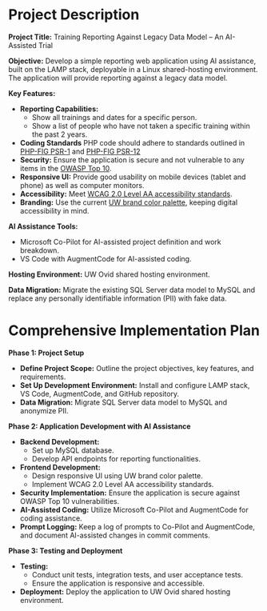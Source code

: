 
# Project Description

**Project Title:** Training Reporting Against Legacy Data Model – An AI-Assisted Trial

**Objective:** 
Develop a simple reporting web application using AI assistance, built on the LAMP stack, deployable in a Linux shared-hosting environment. The application will provide reporting against a legacy data model.

**Key Features:**
- **Reporting Capabilities:**
  - Show all trainings and dates for a specific person.
  - Show a list of people who have not taken a specific training within the past 2 years.
- **Coding Standards** PHP code should adhere to standards outlined in [PHP-FIG PSR-1](https://www.php-fig.org/psr/psr-1/) and [PHP-FIG PSR-12](https://www.php-fig.org/psr/psr-12/)
- **Security:** Ensure the application is secure and not vulnerable to any items in the [OWASP Top 10](https://owasp.org/www-project-top-ten/).
- **Responsive UI:** Provide good usability on mobile devices (tablet and phone) as well as computer monitors.
- **Accessibility:** Meet [WCAG 2.0 Level AA accessibility standards](https://uwaterloo.ca/library/aoda-toolkit/wcag-level-aa-requirements).
- **Branding:** Use the current [UW brand color palette](https://www.washington.edu/brand/brand-elements/colors/#tab-tour-3), keeping digital accessibility in mind.

**AI Assistance Tools:**
- Microsoft Co-Pilot for AI-assisted project definition and work breakdown.
- VS Code with AugmentCode for AI-assisted coding.

**Hosting Environment:** UW Ovid shared hosting environment.

**Data Migration:** Migrate the existing SQL Server data model to MySQL and replace any personally identifiable information (PII) with fake data.

# Comprehensive Implementation Plan

**Phase 1: Project Setup**
- **Define Project Scope:** Outline the project objectives, key features, and requirements.
- **Set Up Development Environment:** Install and configure LAMP stack, VS Code, AugmentCode, and GitHub repository.
- **Data Migration:** Migrate SQL Server data model to MySQL and anonymize PII.

**Phase 2: Application Development with AI Assistance**
- **Backend Development:**
  - Set up MySQL database.
  - Develop API endpoints for reporting functionalities.
- **Frontend Development:**
  - Design responsive UI using UW brand color palette.
  - Implement WCAG 2.0 Level AA accessibility standards.
- **Security Implementation:** Ensure the application is secure against OWASP Top 10 vulnerabilities.
- **AI-Assisted Coding:** Utilize Microsoft Co-Pilot and AugmentCode for coding assistance.
- **Prompt Logging:** Keep a log of prompts to Co-Pilot and AugmentCode, and document AI-assisted changes in commit comments.

**Phase 3: Testing and Deployment**
- **Testing:**
  - Conduct unit tests, integration tests, and user acceptance tests.
  - Ensure the application is responsive and accessible.
- **Deployment:** Deploy the application to UW Ovid shared hosting environment.
